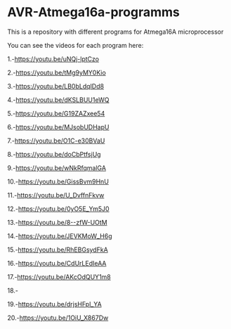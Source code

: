 # AVR-Atmega16a-programms
This is a repository with different programs for Atmega16A microprocessor

You can see the videos for each program here:

1.-https://youtu.be/uNQj-lptCzo

2.-https://youtu.be/tMg9yMY0Kio

3.-https://youtu.be/LB0bLdqIDd8

4.-https://youtu.be/dKSLBUU1eWQ

5.-https://youtu.be/G19ZAZxee54

6.-https://youtu.be/MJsobUDHapU

7.-https://youtu.be/O1C-e30BVaU

8.-https://youtu.be/doCbPtfsjUg

9.-https://youtu.be/wNkRfqmalGA

10.-https://youtu.be/GissBvm9HnU

11.-https://youtu.be/U_DvffnFkvw

12.-https://youtu.be/0yO5E_Ym5J0

13.-https://youtu.be/8--zfW-UOtM

14.-https://youtu.be/JEVKMoW_H6g

15.-https://youtu.be/RhEBGsydFkA

16.-https://youtu.be/CdUrLEdIeAA

17.-https://youtu.be/AKcOdQUY1m8

18.-

19.-https://youtu.be/drjsHFpl_YA

20.-https://youtu.be/1OiU_X867Dw

